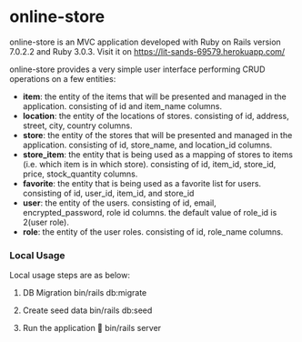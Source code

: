 # online-store

online-store is an MVC application developed with Ruby on Rails version 7.0.2.2 and Ruby 3.0.3. 
Visit it on https://lit-sands-69579.herokuapp.com/

online-store provides a very simple user interface performing CRUD operations on a few entities:

* **item**: the entity of the items that will be presented and managed in the application. consisting of id and item_name columns.
* **location**: the entity of the locations of stores. consisting of id, address, street, city, country columns.
* **store**: the entity of the stores that will be presented and managed in the application. consisting of id, store_name, and location_id columns. 
* **store_item**: the entity that is being used as a mapping of stores to items (i.e. which item is in which store). consisting of id, item_id, store_id, price, stock_quantity columns.
* **favorite**: the entity that is being used as a favorite list for users. consisting of id, user_id, item_id, and store_id
* **user**: the entity of the users. consisting of id, email, encrypted_password, role id columns. the default value of role_id is 2(user role).
* **role**: the entity of the user roles. consisting of id, role_name columns. 

### Local Usage

Local usage steps are as below:

1. DB Migration
bin/rails db:migrate

2. Create seed data
bin/rails db:seed

3. Run the application :rocket:
bin/rails server